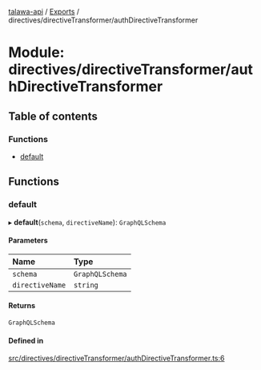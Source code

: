 [talawa-api](../README.md) / [Exports](../modules.md) / directives/directiveTransformer/authDirectiveTransformer

# Module: directives/directiveTransformer/authDirectiveTransformer

## Table of contents

### Functions

- [default](directives_directiveTransformer_authDirectiveTransformer.md#default)

## Functions

### default

▸ **default**(`schema`, `directiveName`): `GraphQLSchema`

#### Parameters

| Name | Type |
| :------ | :------ |
| `schema` | `GraphQLSchema` |
| `directiveName` | `string` |

#### Returns

`GraphQLSchema`

#### Defined in

[src/directives/directiveTransformer/authDirectiveTransformer.ts:6](https://github.com/PalisadoesFoundation/talawa-api/blob/3eeb2af/src/directives/directiveTransformer/authDirectiveTransformer.ts#L6)
